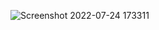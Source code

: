 
![Screenshot 2022-07-24 173311](https://user-images.githubusercontent.com/109869150/180845710-6f8ed158-4ecc-4382-8620-b924155d1ce4.png)

